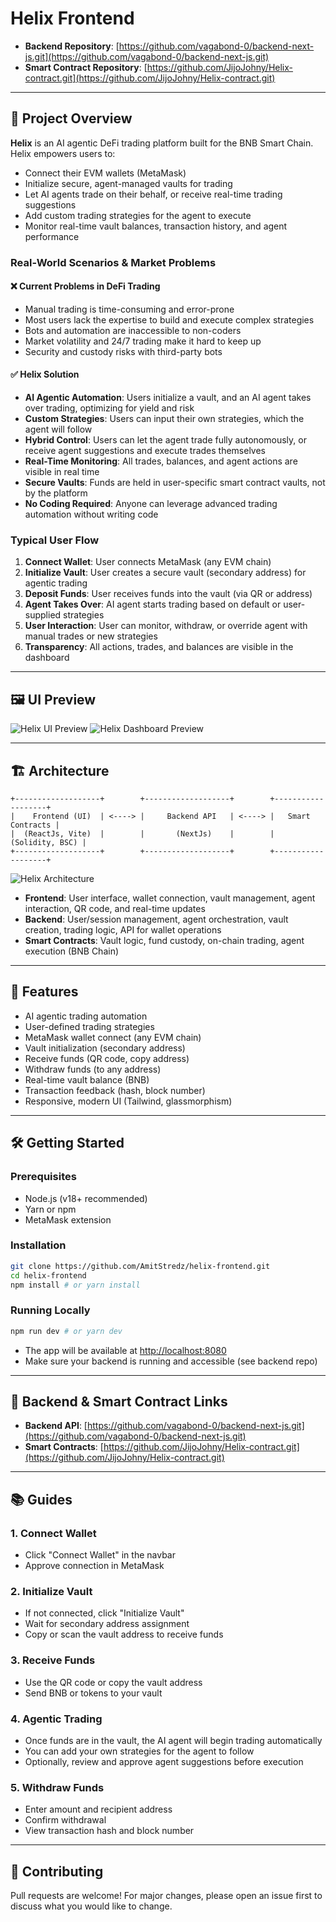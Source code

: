 # Helix Frontend

- **Backend Repository**: [https://github.com/vagabond-0/backend-next-js.git](https://github.com/vagabond-0/backend-next-js.git)
- **Smart Contract Repository**: [https://github.com/JijoJohny/Helix-contract.git](https://github.com/JijoJohny/Helix-contract.git)

---

## 🚀 Project Overview

**Helix** is an AI agentic DeFi trading platform built for the BNB Smart Chain. Helix empowers users to:
- Connect their EVM wallets (MetaMask)
- Initialize secure, agent-managed vaults for trading
- Let AI agents trade on their behalf, or receive real-time trading suggestions
- Add custom trading strategies for the agent to execute
- Monitor real-time vault balances, transaction history, and agent performance

### Real-World Scenarios & Market Problems

#### ❌ **Current Problems in DeFi Trading**
- Manual trading is time-consuming and error-prone
- Most users lack the expertise to build and execute complex strategies
- Bots and automation are inaccessible to non-coders
- Market volatility and 24/7 trading make it hard to keep up
- Security and custody risks with third-party bots

#### ✅ **Helix Solution**
- **AI Agentic Automation**: Users initialize a vault, and an AI agent takes over trading, optimizing for yield and risk
- **Custom Strategies**: Users can input their own strategies, which the agent will follow
- **Hybrid Control**: Users can let the agent trade fully autonomously, or receive agent suggestions and execute trades themselves
- **Real-Time Monitoring**: All trades, balances, and agent actions are visible in real time
- **Secure Vaults**: Funds are held in user-specific smart contract vaults, not by the platform
- **No Coding Required**: Anyone can leverage advanced trading automation without writing code

### Typical User Flow
1. **Connect Wallet**: User connects MetaMask (any EVM chain)
2. **Initialize Vault**: User creates a secure vault (secondary address) for agentic trading
3. **Deposit Funds**: User receives funds into the vault (via QR or address)
4. **Agent Takes Over**: AI agent starts trading based on default or user-supplied strategies
5. **User Interaction**: User can monitor, withdraw, or override agent with manual trades or new strategies
6. **Transparency**: All actions, trades, and balances are visible in the dashboard

---

## 🖼️ UI Preview

![Helix UI Preview](./public/helix_UI.png)
![Helix Dashboard Preview](./public/helix_dashboard.png)

---

## 🏗️ Architecture

```
+-------------------+        +-------------------+        +-------------------+
|    Frontend (UI)  | <----> |     Backend API   | <----> |   Smart Contracts |
|  (ReactJs, Vite)  |        |       (NextJs)    |        |   (Solidity, BSC) |
+-------------------+        +-------------------+        +-------------------+
```

![Helix Architecture](./public/helix_architecture.jpg)

- **Frontend**: User interface, wallet connection, vault management, agent interaction, QR code, and real-time updates
- **Backend**: User/session management, agent orchestration, vault creation, trading logic, API for wallet operations
- **Smart Contracts**: Vault logic, fund custody, on-chain trading, agent execution (BNB Chain)

---

## 📝 Features
- AI agentic trading automation
- User-defined trading strategies
- MetaMask wallet connect (any EVM chain)
- Vault initialization (secondary address)
- Receive funds (QR code, copy address)
- Withdraw funds (to any address)
- Real-time vault balance (BNB)
- Transaction feedback (hash, block number)
- Responsive, modern UI (Tailwind, glassmorphism)

---

## 🛠️ Getting Started

### Prerequisites
- Node.js (v18+ recommended)
- Yarn or npm
- MetaMask extension

### Installation
```bash
git clone https://github.com/AmitStredz/helix-frontend.git
cd helix-frontend
npm install # or yarn install
```

### Running Locally
```bash
npm run dev # or yarn dev
```
- The app will be available at [http://localhost:8080](http://localhost:8080)
- Make sure your backend is running and accessible (see backend repo)

---

## 🔗 Backend & Smart Contract Links
- **Backend API**: [https://github.com/vagabond-0/backend-next-js.git](https://github.com/vagabond-0/backend-next-js.git)
- **Smart Contracts**: [https://github.com/JijoJohny/Helix-contract.git](https://github.com/JijoJohny/Helix-contract.git)

---

## 📚 Guides

### 1. Connect Wallet
- Click "Connect Wallet" in the navbar
- Approve connection in MetaMask

### 2. Initialize Vault
- If not connected, click "Initialize Vault"
- Wait for secondary address assignment
- Copy or scan the vault address to receive funds

### 3. Receive Funds
- Use the QR code or copy the vault address
- Send BNB or tokens to your vault

### 4. Agentic Trading
- Once funds are in the vault, the AI agent will begin trading automatically
- You can add your own strategies for the agent to follow
- Optionally, review and approve agent suggestions before execution

### 5. Withdraw Funds
- Enter amount and recipient address
- Confirm withdrawal
- View transaction hash and block number

---

## 🤝 Contributing
Pull requests are welcome! For major changes, please open an issue first to discuss what you would like to change.